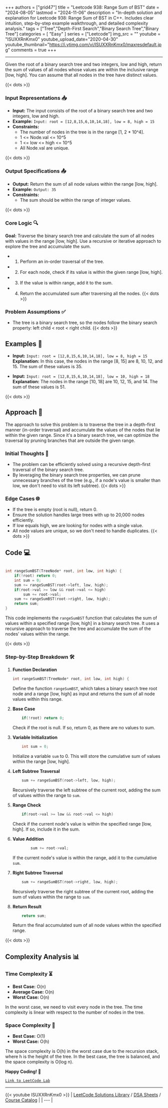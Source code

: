 
+++
authors = ["grid47"]
title = "Leetcode 938: Range Sum of BST"
date = "2024-08-05"
lastmod = "2024-11-06"
description = "In-depth solution and explanation for Leetcode 938: Range Sum of BST in C++. Includes clear intuition, step-by-step example walkthrough, and detailed complexity analysis."
tags = ["Tree","Depth-First Search","Binary Search Tree","Binary Tree"]
categories = [
    "Easy"
]
series = ["Leetcode"]
img_src = ""
youtube = "ISUXXRnKmx0"
youtube_upload_date="2020-04-30"
youtube_thumbnail="https://i.ytimg.com/vi/ISUXXRnKmx0/maxresdefault.jpg"
comments = true
+++



---
Given the root of a binary search tree and two integers, low and high, return the sum of values of all nodes whose values are within the inclusive range [low, high]. You can assume that all nodes in the tree have distinct values.
<!--more-->
{{< dots >}}
### Input Representations 📥
- **Input:** The input consists of the root of a binary search tree and two integers, low and high.
- **Example:** `Input: root = [12,8,15,6,10,14,18], low = 8, high = 15`
- **Constraints:**
	- The number of nodes in the tree is in the range [1, 2 * 10^4].
	- 1 <= Node.val <= 10^5
	- 1 <= low <= high <= 10^5
	- All Node.val are unique.

{{< dots >}}
### Output Specifications 📤
- **Output:** Return the sum of all node values within the range [low, high].
- **Example:** `Output: 35`
- **Constraints:**
	- The sum should be within the range of integer values.

{{< dots >}}
### Core Logic 🔍
**Goal:** Traverse the binary search tree and calculate the sum of all nodes with values in the range [low, high]. Use a recursive or iterative approach to explore the tree and accumulate the sum.

- 1. Perform an in-order traversal of the tree.
- 2. For each node, check if its value is within the given range [low, high].
- 3. If the value is within range, add it to the sum.
- 4. Return the accumulated sum after traversing all the nodes.
{{< dots >}}
### Problem Assumptions ✅
- The tree is a binary search tree, so the nodes follow the binary search property: left child < root < right child.
{{< dots >}}
## Examples 🧩
- **Input:** `Input: root = [12,8,15,6,10,14,18], low = 8, high = 15`  \
  **Explanation:** In this case, the nodes in the range [8, 15] are 8, 10, 12, and 15. The sum of these values is 35.

- **Input:** `Input: root = [12,8,15,6,10,14,18], low = 10, high = 18`  \
  **Explanation:** The nodes in the range [10, 18] are 10, 12, 15, and 14. The sum of these values is 51.

{{< dots >}}
## Approach 🚀
The approach to solve this problem is to traverse the tree in a depth-first manner (in-order traversal) and accumulate the values of the nodes that lie within the given range. Since it's a binary search tree, we can optimize the traversal by pruning branches that are outside the given range.

### Initial Thoughts 💭
- The problem can be efficiently solved using a recursive depth-first traversal of the binary search tree.
- By leveraging the binary search tree properties, we can prune unnecessary branches of the tree (e.g., if a node's value is smaller than low, we don't need to visit its left subtree).
{{< dots >}}
### Edge Cases 🌐
- If the tree is empty (root is null), return 0.
- Ensure the solution handles large trees with up to 20,000 nodes efficiently.
- If low equals high, we are looking for nodes with a single value.
- All node values are unique, so we don't need to handle duplicates.
{{< dots >}}
## Code 💻
```cpp

int rangeSumBST(TreeNode* root, int low, int high) {
    if(!root) return 0;
    int sum = 0;
    sum += rangeSumBST(root->left, low, high);
    if(root->val >= low && root->val <= high)
        sum += root->val;
    sum += rangeSumBST(root->right, low, high);
    return sum;
}
```

This code implements the `rangeSumBST` function that calculates the sum of values within a specified range [low, high] in a binary search tree. It uses a recursive approach to traverse the tree and accumulate the sum of the nodes' values within the range.

{{< dots >}}
### Step-by-Step Breakdown 🛠️
1. **Function Declaration**
	```cpp
	int rangeSumBST(TreeNode* root, int low, int high) {
	```
	Define the function `rangeSumBST`, which takes a binary search tree root node and a range [low, high] as input and returns the sum of all node values within this range.

2. **Base Case**
	```cpp
	    if(!root) return 0;
	```
	Check if the root is null. If so, return 0, as there are no values to sum.

3. **Variable Initialization**
	```cpp
	    int sum = 0;
	```
	Initialize a variable `sum` to 0. This will store the cumulative sum of values within the range [low, high].

4. **Left Subtree Traversal**
	```cpp
	    sum += rangeSumBST(root->left, low, high);
	```
	Recursively traverse the left subtree of the current root, adding the sum of values within the range to `sum`.

5. **Range Check**
	```cpp
	    if(root->val >= low && root->val <= high)
	```
	Check if the current node's value is within the specified range [low, high]. If so, include it in the sum.

6. **Value Addition**
	```cpp
	        sum += root->val;
	```
	If the current node's value is within the range, add it to the cumulative `sum`.

7. **Right Subtree Traversal**
	```cpp
	    sum += rangeSumBST(root->right, low, high);
	```
	Recursively traverse the right subtree of the current root, adding the sum of values within the range to `sum`.

8. **Return Result**
	```cpp
	    return sum;
	```
	Return the final accumulated sum of all node values within the specified range.

{{< dots >}}
## Complexity Analysis 📊
### Time Complexity ⏳
- **Best Case:** O(n)
- **Average Case:** O(n)
- **Worst Case:** O(n)

In the worst case, we need to visit every node in the tree. The time complexity is linear with respect to the number of nodes in the tree.

### Space Complexity 💾
- **Best Case:** O(1)
- **Worst Case:** O(h)

The space complexity is O(h) in the worst case due to the recursion stack, where h is the height of the tree. In the best case, the tree is balanced, and the space complexity is O(log n).

**Happy Coding! 🎉**


[`Link to LeetCode Lab`](https://leetcode.com/problems/range-sum-of-bst/description/)

---
{{< youtube ISUXXRnKmx0 >}}
| [LeetCode Solutions Library](https://grid47.xyz/leetcode/) / [DSA Sheets](https://grid47.xyz/sheets/) / [Course Catalog](https://grid47.xyz/courses/) |
| --- |
